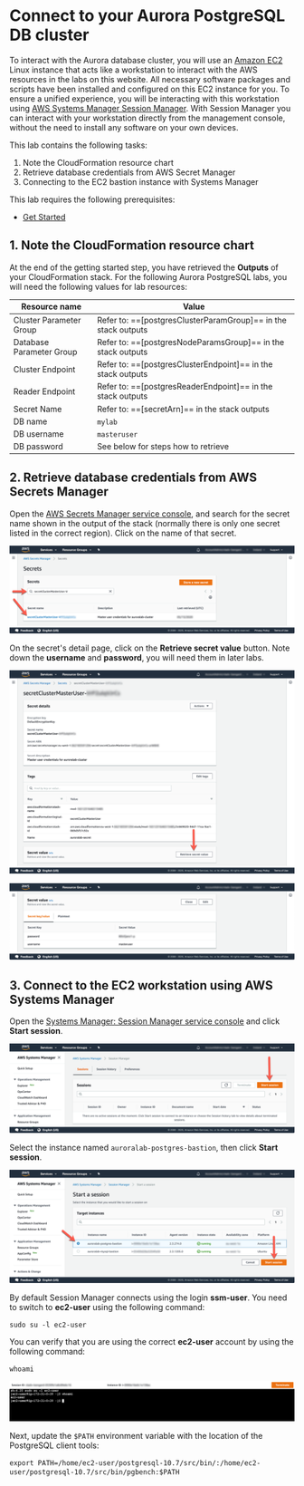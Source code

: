 # Connect to your Aurora PostgreSQL DB cluster

To interact with the Aurora database cluster, you will use an <a href="https://aws.amazon.com/ec2/" target="_blank">Amazon EC2</a> Linux instance that acts like a workstation to interact with the AWS resources in the labs on this website. All necessary software packages and scripts have been installed and configured on this EC2 instance for you. To ensure a unified experience, you will be interacting with this workstation using <a href="https://docs.aws.amazon.com/systems-manager/latest/userguide/session-manager.html" target="_blank">AWS Systems Manager Session Manager</a>. With Session Manager you can interact with your workstation directly from the management console, without the need to install any software on your own devices.

This lab contains the following tasks:

1. Note the CloudFormation resource chart
2. Retrieve database credentials from AWS Secret Manager
3. Connecting to the EC2 bastion instance with Systems Manager

This lab requires the following prerequisites:

* [Get Started](/win/)


## 1. Note the CloudFormation resource chart

At the end of the getting started step, you have retrieved the **Outputs** of your CloudFormation stack. For the following Aurora PostgreSQL labs, you will need the following values for lab resources:

Resource name | Value
--- | ---
Cluster Parameter Group | Refer to: ==[postgresClusterParamGroup]== in the stack outputs
Database Parameter Group | Refer to: ==[postgresNodeParamsGroup]== in the stack outputs
Cluster Endpoint | Refer to: ==[postgresClusterEndpoint]== in the stack outputs
Reader Endpoint	| Refer to: ==[postgresReaderEndpoint]== in the stack outputs
Secret Name	| Refer to: ==[secretArn]== in the stack outputs
DB name	| `mylab`
DB username	| `masteruser`
DB password	| See below for steps how to retrieve

## 2. Retrieve database credentials from AWS Secrets Manager

Open the <a href="https://eu-west-1.console.aws.amazon.com/secretsmanager/home?region=eu-west-1#/listSecrets" target="_blank">AWS Secrets Manager service console</a>, and search for the secret name shown in the output of the stack (normally there is only one secret listed in the correct region). Click on the name of that secret.

<span class="image">![Listing of Secrets](secret-list.png?raw=true)</span>

On the secret's detail page, click on the **Retrieve secret value** button. Note down the **username** and **password**, you will need them in later labs.

<span class="image">![Secret Details](secret-details.png?raw=true)</span>

<span class="image">![Secret Credentials](secret-credentials.png?raw=true)</span>

## 3. Connect to the EC2 workstation using AWS Systems Manager

Open the <a href="https://eu-west-1.console.aws.amazon.com/systems-manager/session-manager?region=eu-west-1" target="_blank">Systems Manager: Session Manager service console</a> and click **Start session**.

<span class="image">![SSM Listing](ssm-listing.png?raw=true)</span><br>

Select the instance named `auroralab-postgres-bastion`, then click **Start session**.

<span class="image">![SSM Select Instance](ssm-select.png?raw=true)</span><br>

By default Session Manager connects using the login **ssm-user**. You need to switch to **ec2-user** using the following command:

```shell
sudo su -l ec2-user
```

You can verify that you are using the correct **ec2-user** account by using the following command:

```shell
whoami
```

<span class="image">![SSM Terminal](ssm-terminal.png?raw=true)</span><br>

Next, update the `$PATH` environment variable with the location of the PostgreSQL client tools:

```shell
export PATH=/home/ec2-user/postgresql-10.7/src/bin/:/home/ec2-user/postgresql-10.7/src/bin/pgbench:$PATH
```
